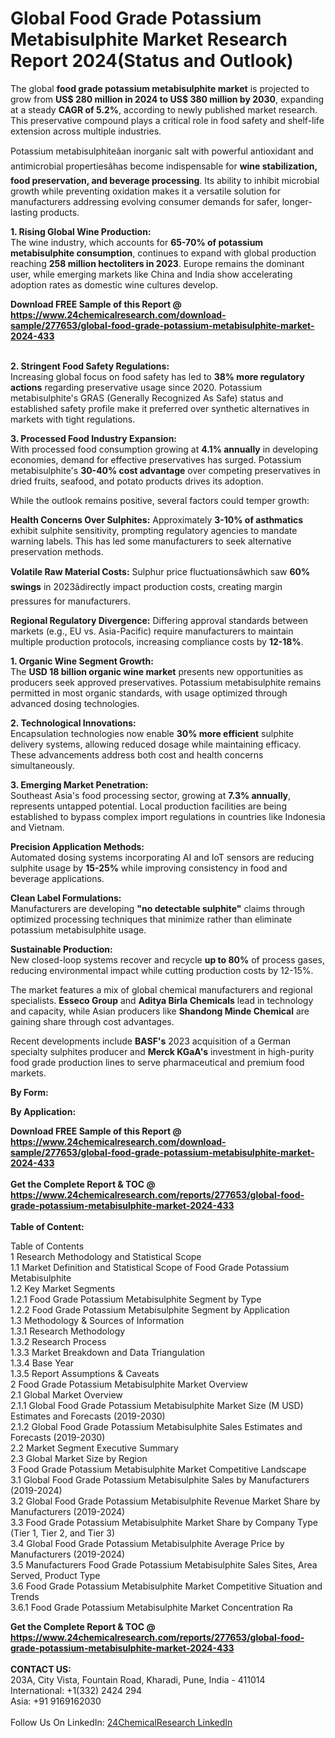 <h1>Global Food Grade Potassium Metabisulphite Market Research Report 2024(Status and Outlook)</h1><p>The global <strong>food grade potassium metabisulphite market</strong> is projected to grow from <strong>US$ 280 million in 2024 to US$ 380 million by 2030</strong>, expanding at a steady <strong>CAGR of 5.2%</strong>, according to newly published market research. This preservative compound plays a critical role in food safety and shelf-life extension across multiple industries.</p><p>Potassium metabisulphiteâan inorganic salt with powerful antioxidant and antimicrobial propertiesâhas become indispensable for <strong>wine stabilization, food preservation, and beverage processing</strong>. Its ability to inhibit microbial growth while preventing oxidation makes it a versatile solution for manufacturers addressing evolving consumer demands for safer, longer-lasting products.</p><p><strong>1. Rising Global Wine Production:</strong><br> 
The wine industry, which accounts for <strong>65-70% of potassium metabisulphite consumption</strong>, continues to expand with global production reaching <strong>258 million hectoliters in 2023</strong>. Europe remains the dominant user, while emerging markets like China and India show accelerating adoption rates as domestic wine cultures develop.</p><div><b>Download FREE Sample of this Report @ 
            <a href="https://www.24chemicalresearch.com/download-sample/277653/global-food-grade-potassium-metabisulphite-market-2024-433">
            https://www.24chemicalresearch.com/download-sample/277653/global-food-grade-potassium-metabisulphite-market-2024-433</a></b></div><br><p><strong>2. Stringent Food Safety Regulations:</strong><br> 
Increasing global focus on food safety has led to <strong>38% more regulatory actions</strong> regarding preservative usage since 2020. Potassium metabisulphite's GRAS (Generally Recognized As Safe) status and established safety profile make it preferred over synthetic alternatives in markets with tight regulations.</p><p><strong>3. Processed Food Industry Expansion:</strong><br>
With processed food consumption growing at <strong>4.1% annually</strong> in developing economies, demand for effective preservatives has surged. Potassium metabisulphite's <strong>30-40% cost advantage</strong> over competing preservatives in dried fruits, seafood, and potato products drives its adoption.</p><p>While the outlook remains positive, several factors could temper growth:</p><p><strong>Health Concerns Over Sulphites:</strong> Approximately <strong>3-10% of asthmatics</strong> exhibit sulphite sensitivity, prompting regulatory agencies to mandate warning labels. This has led some manufacturers to seek alternative preservation methods.</p><p><strong>Volatile Raw Material Costs:</strong> Sulphur price fluctuationsâwhich saw <strong>60% swings</strong> in 2023âdirectly impact production costs, creating margin pressures for manufacturers.</p><p><strong>Regional Regulatory Divergence:</strong> Differing approval standards between markets (e.g., EU vs. Asia-Pacific) require manufacturers to maintain multiple production protocols, increasing compliance costs by <strong>12-18%</strong>.</p><p><strong>1. Organic Wine Segment Growth:</strong><br>
The <strong>USD 18 billion organic wine market</strong> presents new opportunities as producers seek approved preservatives. Potassium metabisulphite remains permitted in most organic standards, with usage optimized through advanced dosing technologies.</p><p><strong>2. Technological Innovations:</strong><br>
Encapsulation technologies now enable <strong>30% more efficient</strong> sulphite delivery systems, allowing reduced dosage while maintaining efficacy. These advancements address both cost and health concerns simultaneously.</p><p><strong>3. Emerging Market Penetration:</strong><br>
Southeast Asia's food processing sector, growing at <strong>7.3% annually</strong>, represents untapped potential. Local production facilities are being established to bypass complex import regulations in countries like Indonesia and Vietnam.</p><p><strong>Precision Application Methods:</strong><br>
    Automated dosing systems incorporating AI and IoT sensors are reducing sulphite usage by <strong>15-25%</strong> while improving consistency in food and beverage applications.</p><p><strong>Clean Label Formulations:</strong><br>
    Manufacturers are developing <strong>"no detectable sulphite"</strong> claims through optimized processing techniques that minimize rather than eliminate potassium metabisulphite usage.</p><p><strong>Sustainable Production:</strong><br>
    New closed-loop systems recover and recycle <strong>up to 80%</strong> of process gases, reducing environmental impact while cutting production costs by 12-15%.</p><p>The market features a mix of global chemical manufacturers and regional specialists. <strong>Esseco Group</strong> and <strong>Aditya Birla Chemicals</strong> lead in technology and capacity, while Asian producers like <strong>Shandong Minde Chemical</strong> are gaining share through cost advantages.</p><p>Recent developments include <strong>BASF's</strong> 2023 acquisition of a German specialty sulphites producer and <strong>Merck KGaA's</strong> investment in high-purity food grade production lines to serve pharmaceutical and premium food markets.</p><p><strong>By Form:</strong>
        </p><p><strong>By Application:</strong>
        </p><div><b>Download FREE Sample of this Report @ 
            <a href="https://www.24chemicalresearch.com/download-sample/277653/global-food-grade-potassium-metabisulphite-market-2024-433">
            https://www.24chemicalresearch.com/download-sample/277653/global-food-grade-potassium-metabisulphite-market-2024-433</a></b></div><br><div><b>Get the Complete Report & TOC @ 
            <a href="https://www.24chemicalresearch.com/reports/277653/global-food-grade-potassium-metabisulphite-market-2024-433">
            https://www.24chemicalresearch.com/reports/277653/global-food-grade-potassium-metabisulphite-market-2024-433</a></b></div><br>
            <b>Table of Content:</b><p>Table of Contents<br />
1 Research Methodology and Statistical Scope<br />
1.1 Market Definition and Statistical Scope of Food Grade Potassium Metabisulphite<br />
1.2 Key Market Segments<br />
1.2.1 Food Grade Potassium Metabisulphite Segment by Type<br />
1.2.2 Food Grade Potassium Metabisulphite Segment by Application<br />
1.3 Methodology & Sources of Information<br />
1.3.1 Research Methodology<br />
1.3.2 Research Process<br />
1.3.3 Market Breakdown and Data Triangulation<br />
1.3.4 Base Year<br />
1.3.5 Report Assumptions & Caveats<br />
2 Food Grade Potassium Metabisulphite Market Overview<br />
2.1 Global Market Overview<br />
2.1.1 Global Food Grade Potassium Metabisulphite Market Size (M USD) Estimates and Forecasts (2019-2030)<br />
2.1.2 Global Food Grade Potassium Metabisulphite Sales Estimates and Forecasts (2019-2030)<br />
2.2 Market Segment Executive Summary<br />
2.3 Global Market Size by Region<br />
3 Food Grade Potassium Metabisulphite Market Competitive Landscape<br />
3.1 Global Food Grade Potassium Metabisulphite Sales by Manufacturers (2019-2024)<br />
3.2 Global Food Grade Potassium Metabisulphite Revenue Market Share by Manufacturers (2019-2024)<br />
3.3 Food Grade Potassium Metabisulphite Market Share by Company Type (Tier 1, Tier 2, and Tier 3)<br />
3.4 Global Food Grade Potassium Metabisulphite Average Price by Manufacturers (2019-2024)<br />
3.5 Manufacturers Food Grade Potassium Metabisulphite Sales Sites, Area Served, Product Type<br />
3.6 Food Grade Potassium Metabisulphite Market Competitive Situation and Trends<br />
3.6.1 Food Grade Potassium Metabisulphite Market Concentration Ra</p><div><b>Get the Complete Report & TOC @ 
            <a href="https://www.24chemicalresearch.com/reports/277653/global-food-grade-potassium-metabisulphite-market-2024-433">
            https://www.24chemicalresearch.com/reports/277653/global-food-grade-potassium-metabisulphite-market-2024-433</a></b></div><br><b>CONTACT US:</b><br>
            203A, City Vista, Fountain Road, Kharadi, Pune, India - 411014<br>
            International: +1(332) 2424 294<br>
            Asia: +91 9169162030 <br><br>
            Follow Us On LinkedIn: <a href="https://www.linkedin.com/company/24chemicalresearch/">24ChemicalResearch LinkedIn</a>